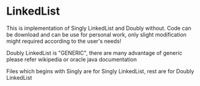 # LinkedList
This is implementation of Singly LinkedList and Doubly without. Code can be download and can be use for personal work, only slight modification might required according to the user's needs!

Doubly LinkedList is "GENERIC", there are many advantage of generic please refer wikipedia or oracle java documentation 

Files which begins with Singly are for Singly LinkedList, rest are for Doubly LinkedList
